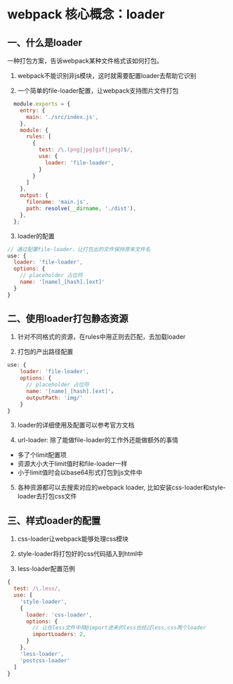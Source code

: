 # webpack 核心概念：loader

## 一、什么是loader

一种打包方案，告诉webpack某种文件格式该如何打包。

1. webpack不能识别非js模块，这时就需要配置loader去帮助它识别


2. 一个简单的file-loader配置，让webpack支持图片文件打包
  ```js
    module.exports = {
      entry: {
        main: './src/index.js',
      },
      module: {
        rules: [
          {
            test: /\.(png|jpg|gif|jpeg)$/,
            use: {
              loader: 'file-loader',
            }
          }
        ]
      },
      output: {
        filename: 'main.js',
        path: resolve(__dirname, './dist'),
      },
    };  
  ```
  
3. loader的配置
  ```js
  // 通过配置file-loader，让打包出的文件保持原来文件名
  use: {
    loader: 'file-loader',
    options: {
      // placeholder 占位符
      name: '[name]_[hash].[ext]'
    }
  }
  ```
  
  
## 二、使用loader打包静态资源 

1. 针对不同格式的资源，在rules中用正则去匹配，去加载loader

2. 打包的产出路径配置
  ```js
  use: {
      loader: 'file-loader',
      options: {
        // placeholder 占位符
        name: '[name]_[hash].[ext]'，
        outputPath: 'img/'
      }
  }
  ```
 
3. loader的详细使用及配置可以参考官方文档

4. url-loader: 除了能做file-loader的工作外还能做额外的事情
  - 多了个limit配置项
  - 资源大小大于limit值时和file-loader一样
  - 小于limit值时会以base64形式打包到js文件中
  

5. 各种资源都可以去搜索对应的webpack loader, 比如安装css-loader和style-loader去打包css文件
  

## 三、样式loader的配置

1. css-loader让webpack能够处理css模块

2. style-loader将打包好的css代码插入到html中

3. less-loader配置范例
  ```js
  {
    test: /\.less/,
    use: [
      'style-loader',
      {
        loader: 'css-loader',
        options: {
          // 让在less文件中用@import进来的less也经过less,css两个loader
          importLoaders: 2,
        }
      },
      'less-loader',
      'postcss-loader'
    ]
  }
  ```
